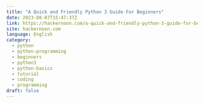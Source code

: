 ```yaml
---
title: "A Quick and Friendly Python 3 Guide For Beginners"
date: 2023-08-07T15:47:37Z
link: https://hackernoon.com/a-quick-and-friendly-python-3-guide-for-beginners?source=rss&utm_medium=RSS&utm_source=news.12bit.vn
site: hackernoon.com
language: English
category:
  - python
  - python-programming
  - beginners
  - python3
  - python-basics
  - tutorial
  - coding
  - programming
draft: false
---
```

